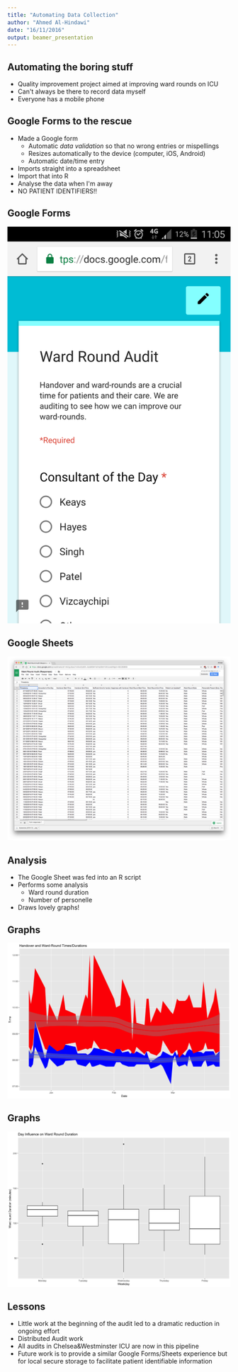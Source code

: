 ```yaml
---
title: "Automating Data Collection"
author: "Ahmed Al-Hindawi"
date: "16/11/2016"
output: beamer_presentation
---
```


## Automating the boring stuff

- Quality improvement project aimed at improving ward rounds on ICU
- Can't always be there to record data myself
- Everyone has a mobile phone

## Google Forms to the rescue

- Made a Google form
    + Automatic _data validation_ so that no wrong entries or mispellings
    + Resizes automatically to the device (computer, iOS, Android)
    + Automatic date/time entry
- Imports straight into a spreadsheet
- Import that into R
- Analyse the data when I'm away
- NO PATIENT IDENTIFIERS!!

## Google Forms

![Google Form on Android](img/google_form_example.png)

## Google Sheets

![Google Sheets Response](img/google_sheets_example.png)

## Analysis

- The Google Sheet was fed into an R script
- Performs some analysis
    + Ward round duration
    + Number of personelle
- Draws lovely graphs!

## Graphs

![HO+WR Durations](img/ho+wr_durations.png)

## Graphs

![WR by Day](img/wr_audit_day.png)

## Lessons
- Little work at the beginning of the audit led to a dramatic reduction in ongoing effort
- Distributed Audit work
- All audits in Chelsea&Westminster ICU are now in this pipeline
- Future work is to provide a similar Google Forms/Sheets experience but for local secure storage to facilitate patient identifiable information